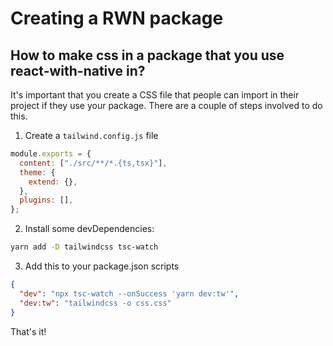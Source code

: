 # Creating a RWN package

## How to make css in a package that you use react-with-native in?

It's important that you create a CSS file that people can import in their project if they use your package. There are a couple of steps involved to do this.

1. Create a `tailwind.config.js` file

```js
module.exports = {
  content: ["./src/**/*.{ts,tsx}"],
  theme: {
    extend: {},
  },
  plugins: [],
};
```

2. Install some devDependencies:

```bash
yarn add -D tailwindcss tsc-watch
```

3. Add this to your package.json scripts

```json
{
  "dev": "npx tsc-watch --onSuccess 'yarn dev:tw'",
  "dev:tw": "tailwindcss -o css.css"
}
```

That's it!
